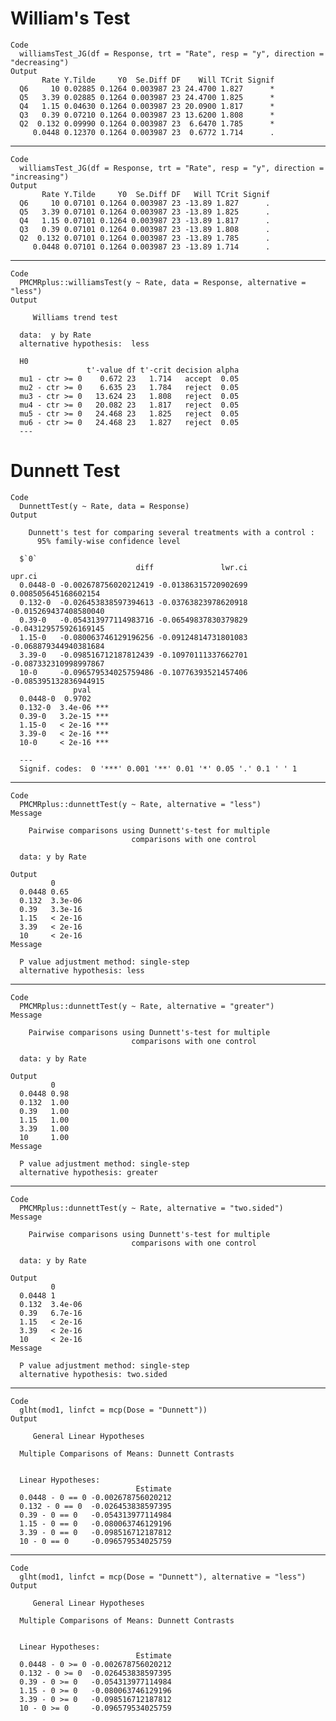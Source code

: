 # William's Test

    Code
      williamsTest_JG(df = Response, trt = "Rate", resp = "y", direction = "decreasing")
    Output
           Rate Y.Tilde     Y0  Se.Diff DF    Will TCrit Signif
      Q6     10 0.02885 0.1264 0.003987 23 24.4700 1.827      *
      Q5   3.39 0.02885 0.1264 0.003987 23 24.4700 1.825      *
      Q4   1.15 0.04630 0.1264 0.003987 23 20.0900 1.817      *
      Q3   0.39 0.07210 0.1264 0.003987 23 13.6200 1.808      *
      Q2  0.132 0.09990 0.1264 0.003987 23  6.6470 1.785      *
         0.0448 0.12370 0.1264 0.003987 23  0.6772 1.714      .

---

    Code
      williamsTest_JG(df = Response, trt = "Rate", resp = "y", direction = "increasing")
    Output
           Rate Y.Tilde     Y0  Se.Diff DF   Will TCrit Signif
      Q6     10 0.07101 0.1264 0.003987 23 -13.89 1.827      .
      Q5   3.39 0.07101 0.1264 0.003987 23 -13.89 1.825      .
      Q4   1.15 0.07101 0.1264 0.003987 23 -13.89 1.817      .
      Q3   0.39 0.07101 0.1264 0.003987 23 -13.89 1.808      .
      Q2  0.132 0.07101 0.1264 0.003987 23 -13.89 1.785      .
         0.0448 0.07101 0.1264 0.003987 23 -13.89 1.714      .

---

    Code
      PMCMRplus::williamsTest(y ~ Rate, data = Response, alternative = "less")
    Output
      
      	 Williams trend test 
      
      data:  y by Rate 
      alternative hypothesis:  less 
      
      H0
                     t'-value df t'-crit decision alpha
      mu1 - ctr >= 0    0.672 23   1.714   accept  0.05
      mu2 - ctr >= 0    6.635 23   1.784   reject  0.05
      mu3 - ctr >= 0   13.624 23   1.808   reject  0.05
      mu4 - ctr >= 0   20.082 23   1.817   reject  0.05
      mu5 - ctr >= 0   24.468 23   1.825   reject  0.05
      mu6 - ctr >= 0   24.468 23   1.827   reject  0.05
      ---

# Dunnett Test

    Code
      DunnettTest(y ~ Rate, data = Response)
    Output
      
        Dunnett's test for comparing several treatments with a control :  
          95% family-wise confidence level
      
      $`0`
                                diff               lwr.ci                upr.ci
      0.0448-0 -0.002678756020212419 -0.01386315720902699  0.008505645168602154
      0.132-0  -0.026453838597394613 -0.03763823978620918 -0.015269437408580040
      0.39-0   -0.054313977114983716 -0.06549837830379829 -0.043129575926169145
      1.15-0   -0.080063746129196256 -0.09124814731801083 -0.068879344940381684
      3.39-0   -0.098516712187812439 -0.10970111337662701 -0.087332310998997867
      10-0     -0.096579534025759486 -0.10776393521457406 -0.085395132836944915
                  pval    
      0.0448-0  0.9702    
      0.132-0  3.4e-06 ***
      0.39-0   3.2e-15 ***
      1.15-0   < 2e-16 ***
      3.39-0   < 2e-16 ***
      10-0     < 2e-16 ***
      
      ---
      Signif. codes:  0 '***' 0.001 '**' 0.01 '*' 0.05 '.' 0.1 ' ' 1
      

---

    Code
      PMCMRplus::dunnettTest(y ~ Rate, alternative = "less")
    Message
      
      	Pairwise comparisons using Dunnett's-test for multiple	
                               comparisons with one control
      
      data: y by Rate
      
    Output
             0      
      0.0448 0.65   
      0.132  3.3e-06
      0.39   3.3e-16
      1.15   < 2e-16
      3.39   < 2e-16
      10     < 2e-16
    Message
      
      P value adjustment method: single-step
      alternative hypothesis: less

---

    Code
      PMCMRplus::dunnettTest(y ~ Rate, alternative = "greater")
    Message
      
      	Pairwise comparisons using Dunnett's-test for multiple	
                               comparisons with one control
      
      data: y by Rate
      
    Output
             0   
      0.0448 0.98
      0.132  1.00
      0.39   1.00
      1.15   1.00
      3.39   1.00
      10     1.00
    Message
      
      P value adjustment method: single-step
      alternative hypothesis: greater

---

    Code
      PMCMRplus::dunnettTest(y ~ Rate, alternative = "two.sided")
    Message
      
      	Pairwise comparisons using Dunnett's-test for multiple	
                               comparisons with one control
      
      data: y by Rate
      
    Output
             0      
      0.0448 1      
      0.132  3.4e-06
      0.39   6.7e-16
      1.15   < 2e-16
      3.39   < 2e-16
      10     < 2e-16
    Message
      
      P value adjustment method: single-step
      alternative hypothesis: two.sided

---

    Code
      glht(mod1, linfct = mcp(Dose = "Dunnett"))
    Output
      
      	 General Linear Hypotheses
      
      Multiple Comparisons of Means: Dunnett Contrasts
      
      
      Linear Hypotheses:
                                Estimate
      0.0448 - 0 == 0 -0.002678756020212
      0.132 - 0 == 0  -0.026453838597395
      0.39 - 0 == 0   -0.054313977114984
      1.15 - 0 == 0   -0.080063746129196
      3.39 - 0 == 0   -0.098516712187812
      10 - 0 == 0     -0.096579534025759
      

---

    Code
      glht(mod1, linfct = mcp(Dose = "Dunnett"), alternative = "less")
    Output
      
      	 General Linear Hypotheses
      
      Multiple Comparisons of Means: Dunnett Contrasts
      
      
      Linear Hypotheses:
                                Estimate
      0.0448 - 0 >= 0 -0.002678756020212
      0.132 - 0 >= 0  -0.026453838597395
      0.39 - 0 >= 0   -0.054313977114984
      1.15 - 0 >= 0   -0.080063746129196
      3.39 - 0 >= 0   -0.098516712187812
      10 - 0 >= 0     -0.096579534025759
      

